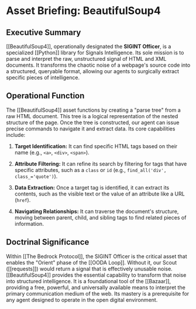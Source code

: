 # Asset Briefing: BeautifulSoup4

## Executive Summary

[[BeautifulSoup4]], operationally designated the **SIGINT Officer**, is a specialized [[Python]] library for Signals Intelligence. Its sole mission is to parse and interpret the raw, unstructured signal of HTML and XML documents. It transforms the chaotic noise of a webpage's source code into a structured, queryable format, allowing our agents to surgically extract specific pieces of intelligence.

## Operational Function

The [[BeautifulSoup4]] asset functions by creating a "parse tree" from a raw HTML document. This tree is a logical representation of the nested structure of the page. Once the tree is constructed, our agent can issue precise commands to navigate it and extract data. Its core capabilities include:

1. **Target Identification:** It can find specific HTML tags based on their name (e.g., `<a>`, `<div>`, `<span>`).
    
2. **Attribute Filtering:** It can refine its search by filtering for tags that have specific attributes, such as a `class` or `id` (e.g., `find_all('div', class_='quote')`).
    
3. **Data Extraction:** Once a target tag is identified, it can extract its contents, such as the visible text or the value of an attribute like a URL (`href`).
    
4. **Navigating Relationships:** It can traverse the document's structure, moving between parent, child, and sibling tags to find related pieces of information.
    

## Doctrinal Significance

Within [[The Bedrock Protocol]], the SIGINT Officer is the critical asset that enables the "Orient" phase of the [[OODA Loop]]. Without it, our Scout ([[requests]]) would return a signal that is effectively unusable noise. [[BeautifulSoup4]] provides the essential capability to transform that noise into structured intelligence. It is a foundational tool of the [[Bazaar]], providing a free, powerful, and universally available means to interpret the primary communication medium of the web. Its mastery is a prerequisite for any agent designed to operate in the open digital environment.